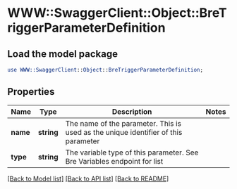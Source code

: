 # WWW::SwaggerClient::Object::BreTriggerParameterDefinition

## Load the model package
```perl
use WWW::SwaggerClient::Object::BreTriggerParameterDefinition;
```

## Properties
Name | Type | Description | Notes
------------ | ------------- | ------------- | -------------
**name** | **string** | The name of the parameter. This is used as the unique identifier of this parameter | 
**type** | **string** | The variable type of this parameter. See Bre Variables endpoint for list | 

[[Back to Model list]](../README.md#documentation-for-models) [[Back to API list]](../README.md#documentation-for-api-endpoints) [[Back to README]](../README.md)


